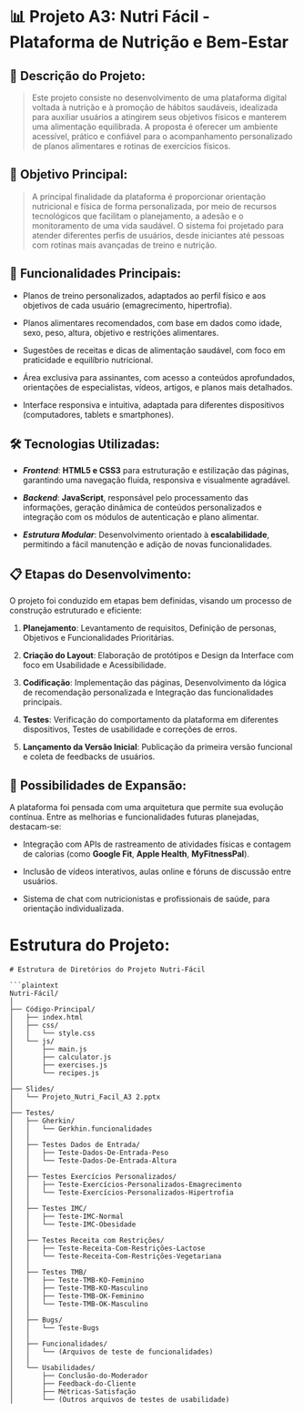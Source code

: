 # 📊 Projeto A3: Nutri Fácil - Plataforma de Nutrição e Bem-Estar

## 📑 Descrição do Projeto:

> Este projeto consiste no desenvolvimento de uma plataforma digital voltada à nutrição e à promoção de hábitos saudáveis, idealizada para auxiliar usuários a atingirem seus objetivos físicos e manterem uma alimentação equilibrada. A proposta é oferecer um ambiente acessível, prático e confiável para o acompanhamento personalizado de planos alimentares e rotinas de exercícios físicos.

## 🎯 Objetivo Principal:
> A principal finalidade da plataforma é proporcionar orientação nutricional e física de forma personalizada, por meio de recursos tecnológicos que facilitam o planejamento, a adesão e o monitoramento de uma vida saudável. O sistema foi projetado para atender diferentes perfis de usuários, desde iniciantes até pessoas com rotinas mais avançadas de treino e nutrição.

## 🔧 Funcionalidades Principais:
* Planos de treino personalizados, adaptados ao perfil físico e aos objetivos de cada usuário (emagrecimento, hipertrofia).

* Planos alimentares recomendados, com base em dados como idade, sexo, peso, altura, objetivo e restrições alimentares.

* Sugestões de receitas e dicas de alimentação saudável, com foco em praticidade e equilíbrio nutricional.

* Área exclusiva para assinantes, com acesso a conteúdos aprofundados, orientações de especialistas, vídeos, artigos, e planos mais detalhados.

* Interface responsiva e intuitiva, adaptada para diferentes dispositivos (computadores, tablets e smartphones).

## 🛠️ Tecnologias Utilizadas:
* ***Frontend***: **HTML5 e CSS3** para estruturação e estilização das páginas, garantindo uma navegação fluida, responsiva e visualmente agradável.

* ***Backend***: **JavaScript**, responsável pelo processamento das informações, geração dinâmica de conteúdos personalizados e integração com os módulos de autenticação e plano alimentar.

* ***Estrutura Modular***: Desenvolvimento orientado à **escalabilidade**, permitindo a fácil manutenção e adição de novas funcionalidades.

## 📋 Etapas do Desenvolvimento:
O projeto foi conduzido em etapas bem definidas, visando um processo de construção estruturado e eficiente:

1. **Planejamento**: Levantamento de requisitos, Definição de personas, Objetivos e Funcionalidades Prioritárias.

2. **Criação do Layout**: Elaboração de protótipos e Design da Interface com foco em Usabilidade e Acessibilidade.

3. **Codificação**: Implementação das páginas, Desenvolvimento da lógica de recomendação personalizada e Integração das funcionalidades principais.

4. **Testes**: Verificação do comportamento da plataforma em diferentes dispositivos, Testes de usabilidade e correções de erros.

5. **Lançamento da Versão Inicial**: Publicação da primeira versão funcional e coleta de feedbacks de usuários.

## 🚀 Possibilidades de Expansão:
A plataforma foi pensada com uma arquitetura que permite sua evolução contínua. Entre as melhorias e funcionalidades futuras planejadas, destacam-se:

* Integração com APIs de rastreamento de atividades físicas e contagem de calorias (como **Google Fit**, **Apple Health**, **MyFitnessPal**).

* Inclusão de vídeos interativos, aulas online e fóruns de discussão entre usuários.

* Sistema de chat com nutricionistas e profissionais de saúde, para orientação individualizada.

# Estrutura do Projeto:

```plaintext
# Estrutura de Diretórios do Projeto Nutri-Fácil

```plaintext
Nutri-Fácil/
│
├── Código-Principal/
│   ├── index.html
│   ├── css/
│   │   └── style.css
│   └── js/
│       ├── main.js
│       ├── calculator.js
│       ├── exercises.js
│       └── recipes.js
│
├── Slides/
│   └── Projeto_Nutri_Facil_A3 2.pptx
│
├── Testes/
│   ├── Gherkin/
│   │   └── Gerkhin.funcionalidades
│   │
│   ├── Testes Dados de Entrada/
│   │   ├── Teste-Dados-De-Entrada-Peso
│   │   └── Teste-Dados-De-Entrada-Altura
│   │
│   ├── Testes Exercícios Personalizados/
│   │   ├── Teste-Exercícios-Personalizados-Emagrecimento
│   │   └── Teste-Exercícios-Personalizados-Hipertrofia
│   │
│   ├── Testes IMC/
│   │   ├── Teste-IMC-Normal
│   │   └── Teste-IMC-Obesidade
│   │
│   ├── Testes Receita com Restrições/
│   │   ├── Teste-Receita-Com-Restrições-Lactose
│   │   └── Teste-Receita-Com-Restrições-Vegetariana
│   │
│   ├── Testes TMB/
│   │   ├── Teste-TMB-KO-Feminino
│   │   ├── Teste-TMB-KO-Masculino
│   │   ├── Teste-TMB-OK-Feminino
│   │   └── Teste-TMB-OK-Masculino
│   │
│   ├── Bugs/
│   │   └── Teste-Bugs
│   │
│   ├── Funcionalidades/
│   │   └── (Arquivos de teste de funcionalidades)
│   │
│   └── Usabilidades/
│       ├── Conclusão-do-Moderador
│       ├── Feedback-do-Cliente
│       ├── Métricas-Satisfação
│       └── (Outros arquivos de testes de usabilidade)

```
